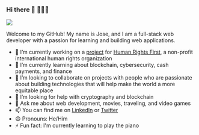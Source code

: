 

### Hi there 👋 👨🏻‍💻

<img src="https://media.giphy.com/media/mfzuTpR5UGzo7XWlXu/giphy.gif">

Welcome to my GitHub! My name is Jose, and I am a full-stack web developer with a passion for learning and building web applications. 

- 🔭 I’m currently working on a [project](https://github.com/Lambda-School-Labs/human-rights-first-police-fe-a) for [Human Rights First](https://a.humanrightsfirst.dev/), a non-profit international human rights organization 
- 🌱 I’m currently learning about blockchain, cybersecurity, cash payments, and finance
- 👯 I’m looking to collaborate on projects with people who are passionate about building technologies that will help make the world a more equitable place 
- 🤔 I’m looking for help with cryptography and blockchain 
- 💬 Ask me about web development, movies, traveling, and video games
- 📫 You can find me on [LinkedIn](https://www.linkedin.com/in/jcroblesorozco/) or [Twitter](https://twitter.com/jcorozcorobles) 
- 😄 Pronouns: He/Him
- ⚡ Fun fact: I'm currently learning to play the piano
